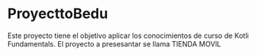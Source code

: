 # ProyecttoBedu

Este proyecto tiene el objetivo aplicar los conocimientos de curso de Kotli Fundamentals. El proyecto a presesantar se llama TIENDA MOVIL 
